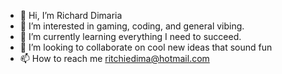 - 👋 Hi, I’m Richard Dimaria
- 👀 I’m interested in gaming, coding, and general vibing.
- 🌱 I’m currently learning everything I need to succeed.
- 💞️ I’m looking to collaborate on cool new ideas that sound fun
- 📫 How to reach me ritchiedima@hotmail.com

<!---
RitchieDimaria/RitchieDimaria is a ✨ special ✨ repository because its `README.md` (this file) appears on your GitHub profile.
You can click the Preview link to take a look at your changes.
--->
